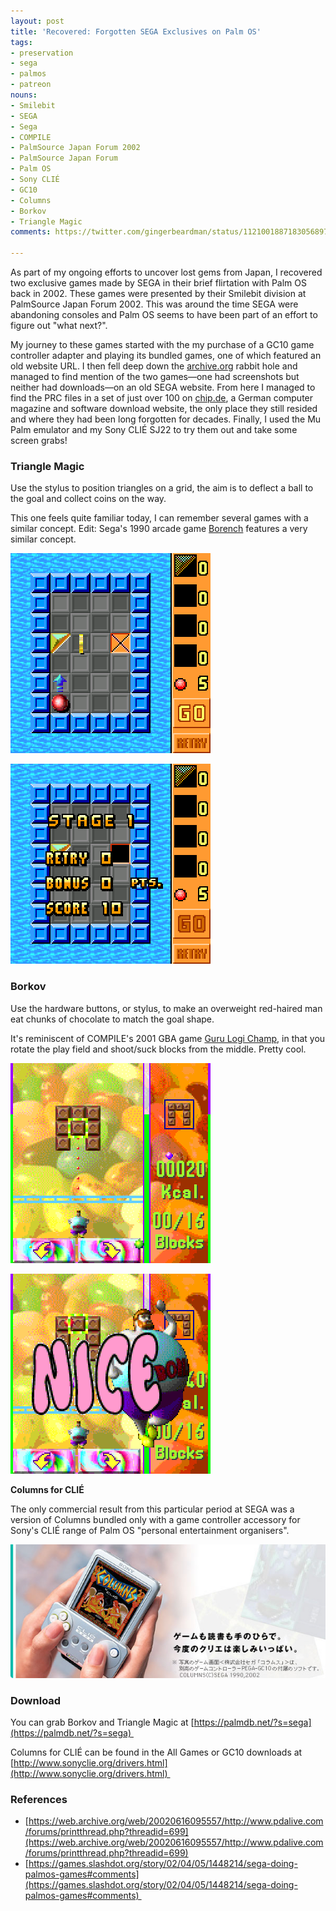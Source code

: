 ```yaml
---
layout: post
title: 'Recovered: Forgotten SEGA Exclusives on Palm OS'
tags:
- preservation
- sega
- palmos
- patreon
nouns:
- Smilebit
- SEGA
- Sega
- COMPILE
- PalmSource Japan Forum 2002
- PalmSource Japan Forum
- Palm OS
- Sony CLIÉ
- GC10
- Columns
- Borkov
- Triangle Magic
comments: https://twitter.com/gingerbeardman/status/1121001887183056897

---
```


As part of my ongoing efforts to uncover lost gems from Japan, I recovered two exclusive games made by SEGA in their brief flirtation with Palm OS back in 2002. These games were presented by their Smilebit division at PalmSource Japan Forum 2002. This was around the time SEGA were abandoning consoles and Palm OS seems to have been part of an effort to figure out "what next?".

My journey to these games started with the my purchase of a GC10 game controller adapter and playing its bundled games, one of which featured an old website URL. I then fell deep down the [archive.org](https://archive.org) rabbit hole and managed to find mention of the two games—one had screenshots but neither had downloads—on an old SEGA website. From here I managed to find the PRC files in a set of just over 100 on [chip.de](http://chip.de), a German computer magazine and software download website, the only place they still resided and where they had been long forgotten for decades. Finally, I used the Mu Palm emulator and my Sony CLIÉ SJ22 to try them out and take some screen grabs!

### Triangle Magic

Use the stylus to position triangles on a grid, the aim is to deflect a ball to the goal and collect coins on the way.

This one feels quite familiar today, I can remember several games with a similar concept. Edit: Sega's 1990 arcade game [Borench](https://www.mobygames.com/game/arcade/borench) features a very similar concept.

![PNG](/images/posts/sega-palm-triangle-magic-1.png)

![PNG](/images/posts/sega-palm-triangle-magic-2.png)

### Borkov

Use the hardware buttons, or stylus, to make an overweight red-haired man eat chunks of chocolate to match the goal shape.

It's reminiscent of COMPILE's 2001 GBA game [Guru Logi Champ](https://www.mobygames.com/game/guru-logi-champ), in that you rotate the play field and shoot/suck blocks from the middle. Pretty cool.

![PNG](/images/posts/sega-palm-borkov-1.png)

![PNG](/images/posts/sega-palm-borkov-2.png)

**Columns for CLIÉ**

The only commercial result from this particular period at SEGA was a version of Columns bundled only with a game controller accessory for Sony's CLIÉ range of Palm OS "personal entertainment organisers".

![PNG](/images/posts/sega-palm-clie.png)

### Download

You can grab Borkov and Triangle Magic at [https://palmdb.net/?s=sega](https://palmdb.net/?s=sega) 

Columns for CLIÉ can be found in the All Games or GC10 downloads at [http://www.sonyclie.org/drivers.html](http://www.sonyclie.org/drivers.html) 

### References

*   [https://web.archive.org/web/20020616095557/http://www.pdalive.com/forums/printthread.php?threadid=699](https://web.archive.org/web/20020616095557/http://www.pdalive.com/forums/printthread.php?threadid=699)
*   [https://games.slashdot.org/story/02/04/05/1448214/sega-doing-palmos-games#comments](https://games.slashdot.org/story/02/04/05/1448214/sega-doing-palmos-games#comments) 
